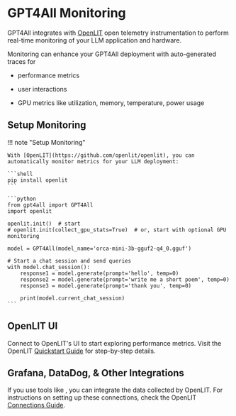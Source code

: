 # GPT4All Monitoring

GPT4All integrates with [OpenLIT](https://github.com/openlit/openlit) open telemetry instrumentation to perform real-time monitoring of your LLM application and hardware.

Monitoring can enhance your GPT4All deployment with auto-generated traces for

- performance metrics

- user interactions

- GPU metrics like utilization, memory, temperature, power usage

## Setup Monitoring

!!! note "Setup Monitoring"

    With [OpenLIT](https://github.com/openlit/openlit), you can automatically monitor metrics for your LLM deployment:

    ```shell
    pip install openlit
    ```

    ```python
    from gpt4all import GPT4All
    import openlit

    openlit.init()  # start
    # openlit.init(collect_gpu_stats=True)  # or, start with optional GPU monitoring

    model = GPT4All(model_name='orca-mini-3b-gguf2-q4_0.gguf')

    # Start a chat session and send queries
    with model.chat_session():
        response1 = model.generate(prompt='hello', temp=0)
        response2 = model.generate(prompt='write me a short poem', temp=0)
        response3 = model.generate(prompt='thank you', temp=0)

        print(model.current_chat_session)
    ```

## OpenLIT UI

Connect to OpenLIT's UI to start exploring performance metrics. Visit the OpenLIT [Quickstart Guide](https://docs.openlit.io/latest/quickstart) for step-by-step details.

## Grafana, DataDog, & Other Integrations

If you use tools like , you can integrate the data collected by OpenLIT. For instructions on setting up these connections, check the OpenLIT [Connections Guide](https://docs.openlit.io/latest/connections/intro).
